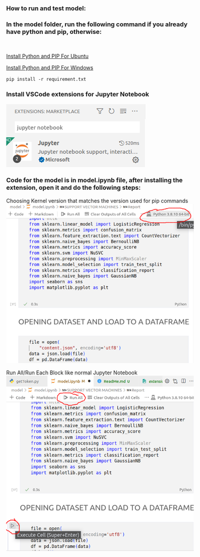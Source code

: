 ### How to run and test model:
### In the model folder, run the following command if you already have python and pip, otherwise: 
<br>

[Install Python and PIP For Ubuntu](https://www.digitalocean.com/community/tutorials/how-to-install-python-3-and-set-up-a-programming-environment-on-ubuntu-20-04-quickstart)
<br>

[Install Python and PIP For Windows](https://www.liquidweb.com/kb/install-pip-windows/)

```
pip install -r requirement.txt
```

### Install VSCode extensions for Jupyter Notebook
<img src='imgs/extension.png'>

### Code for the model is in model.ipynb file, after installing the extension, open it and do the following steps:

Choosing Kernel version that matches the version used for pip commands
<img src='imgs/kernelv.png'>

Run All/Run Each Block like normal Jupyter Notebook
<img src='imgs/run.png'>